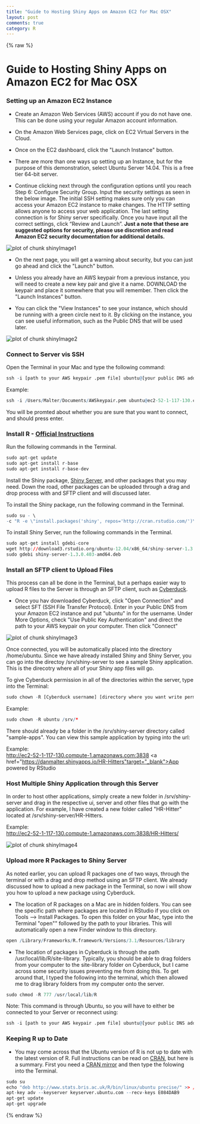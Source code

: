 ```yaml
---
title: "Guide to Hosting Shiny Apps on Amazon EC2 for Mac OSX"
layout: post
comments: true
category: R
---
```


{% raw %}

# Guide to Hosting Shiny Apps on Amazon EC2 for Mac OSX #

### Setting up an Amazon EC2 Instance ###

- Create an Amazon Web Services (AWS) account if you do not have one.  This can be done using your regular Amazon account information. 

- On the Amazon Web Services page, click on EC2 Virtual Servers in the Cloud. 

- Once on the EC2 dashboard, click the "Launch Instance" button.

- There are more than one ways up setting up an Instance, but for the purpose of this demonstration, select Ubuntu Server 14.04.  This is a free tier 64-bit server.

- Continue clicking next through the configuration options until you reach Step 6: Configure Security Group. 
Input the security settings as seen in the below image. The initial SSH setting makes sure only you can access your Amazon EC2 instance to make changes. 
The HTTP setting allows anyone to access your web application. 
The last setting connection is for Shiny server specifically. Once you have input all the correct settings, click “Review and Launch”. 
<b>Just a note that these are suggested options for security, please use discretion and read Amazon EC2 security documentation for additional details.</b>
  
![plot of chunk shinyImage1](/figure/shiny_server/shinyImage1.png) 

- On the next page, you will get a warning about security, but you can just go ahead and click the "Launch" button.

- Unless you already have an AWS keypair from a previous instance, you will need to create a new key pair and give it a name.  DOWNLOAD the keypair and place it somewhere that you will remember.  Then click the "Launch Instances" button.

- You can click the "View Instances" to see your instance, which should be running with a green circle next to it.  By clicking on the instance, you can see useful information, such as the Public DNS that will be used later.

![plot of chunk shinyImage2](/figure/shiny_server/shinyImage2.png) 


### Connect to Server vis SSH ###
Open the Terminal in your Mac and type the following command:

```r
ssh -i [path to your AWS keypair .pem file] ubuntu@[your public DNS address]
```

Example:

```r
ssh -i /Users/Malter/Documents/AWSkeypair.pem ubuntu@ec2-52-1-117-130.compute-1.amazonaws.com
```

You will be promted about whether you are sure that you want to connect, and should press enter.


### Install R - <a href="http://www.rstudio.com/products/shiny/download-server/" target="_blank">Official Instructions</a>  ###
Run the following commands in the Terminal.

```r
sudo apt-get update
sudo apt-get install r-base
sudo apt-get install r-base-dev
```

Install the Shiny package, <a href="http://www.rstudio.com/products/shiny/download-server/" target="_blank">Shiny Server</a>, and other packages that you may need.  Down the road, other packages can be uploaded through a drag and drop process with and SFTP client and will discussed later.

To install the Shiny package, run the following command in the Terminal.

```r
sudo su - \
-c "R -e \"install.packages('shiny', repos='http://cran.rstudio.com/')\""
```

To install Shiny Server, run the following commands in the Terminal.

```r
sudo apt-get install gdebi-core
wget http://download3.rstudio.org/ubuntu-12.04/x86_64/shiny-server-1.3.0.403-amd64.deb
sudo gdebi shiny-server-1.3.0.403-amd64.deb
```

### Install an SFTP client to Upload Files ###
This process can all be done in the Terminal, but a perhaps easier way to upload R files to the Server is through an SFTP client, such as <a href="http://download.cnet.com/Cyberduck/3000-2160_4-10246246.html" target="_blank">Cyberduck</a>.

- Once you hav downloaded Cyberduck, click "Open Connection" and select SFT (SSH File Transfer Protocol).  Enter in your Public DNS from your Amazon EC2 instance and put "ubuntu" in for the username.   Under More Options, check "Use Public Key Authentication" and direct the path to your AWS keypair on your computer.  Then click "Connect"

![plot of chunk shinyImage3](/figure/shiny_server/shinyImage3.png) 


Once connected, you will be automatically placed into the directory /home/ubuntu.  Since we have already installed Shiny and Shiny Server, you can go into the directoy /srv/shiny-server to see a sample Shiny application.  This is the direcotry where all of your Shiny app files will go. 

To give Cyberduck permission in all of the directories within the server, type into the Terminal:

```r
sudo chown -R [Cyberduck username] [directory where you want write permissions]
```

Example:

```r
sudo chown -R ubuntu /srv/*
```

There should already be a folder in the /srv/shiny-server directory called "sample-apps".  You can view this sample application by typing into the url:

[public DNS]:3838

Example:<br>
<a href="http://ec2-52-1-117-130.compute-1.amazonaws.com:3838" target="_blank">http://ec2-52-1-117-130.compute-1.amazonaws.com:3838</a>
<a href="https://danmalter.shinyapps.io/HR-Hitters"target="_blank">App powered by RStudio</a>

### Host Multiple Shiny Application through this Server ###

In order to host other applications, simply create a new folder in /srv/shiny-server and drag in the respective ui, server and other files that go with the application.  For example, I have created a new folder called "HR-Hitter" located at /srv/shiny-server/HR-Hitters.

Example: <br>
<a href="http://ec2-52-1-117-130.compute-1.amazonaws.com:3838/HR-Hitters/" target="_blank">http://ec2-52-1-117-130.compute-1.amazonaws.com:3838/HR-Hitters/</a>

<a href="http://ec2-52-1-117-130.compute-1.amazonaws.com:3838/HR-Hitters/" target="_blank"> </a>

![plot of chunk shinyImage4](/figure/shiny_server/shinyImage4.png) 


### Upload more R Packages to Shiny Server ###

As noted earlier, you can upload R packages one of two ways, through the terminal or with a drag and drop method using an SFTP client.  We already discussed how to upload a new package in the Terminal, so now i will show you how to upload a new package using Cyberduck.

- The location of R packages on a Mac are in hidden folders.  You can see the specific path where packages are located in RStudio if you click on Tools --> Install Packages.  To open this folder on your Mac, type into the Terminal "open"" followed by the path to your libraries.  This will automatically open a new Finder window to this directory.

```r
open /Library/Frameworks/R.framework/Versions/3.1/Resources/library
```

- The location of packages in Cyberduck is through the path /usr/local/lib/R/site-library.  Typically, you should be able to drag folders from your computer to the site-library folder on Cyberduck, but I came across some security issues preventing me from doing this.  To get around that, I typed the following into the terminal, which then allowed me to drag library folders from my computer onto the server.

```r
sudo chmod -R 777 /usr/local/lib/R
```

Note: This command is through Ubuntu, so you will have to either be connected to your Server or reconnect using: 

```r
ssh -i [path to your AWS keypair .pem file] ubuntu@[your public DNS address]
```

### Keeping R up to Date ###

- You may come across that the Ubuntu version of R is not up to date with the latest version of R.  Full 
instructions can be read on <a href="http://cran.r-project.org/bin/linux/ubuntu/" target="_blank">CRAN</a>, 
but here is a summary.  First you need a <a href="http://cran.r-project.org/mirrors.html" target="_blank">CRAN mirror</a> and then type the folowing into the Terminal.

```r
sudo su
echo "deb http://www.stats.bris.ac.uk/R/bin/linux/ubuntu precise/" >> /etc/apt/sources.list
apt-key adv --keyserver keyserver.ubuntu.com --recv-keys E084DAB9
apt-get update
apt-get upgrade
```


{% endraw %}

<script>
  (function(i,s,o,g,r,a,m){i['GoogleAnalyticsObject']=r;i[r]=i[r]||function(){
  (i[r].q=i[r].q||[]).push(arguments)},i[r].l=1*new Date();a=s.createElement(o),
  m=s.getElementsByTagName(o)[0];a.async=1;a.src=g;m.parentNode.insertBefore(a,m)
  })(window,document,'script','//www.google-analytics.com/analytics.js','ga');

  ga('create', 'UA-57468410-2', 'auto');
  ga('send', 'pageview');

</script>
